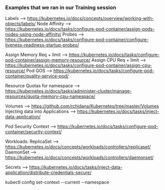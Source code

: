 ### Examples that we ran in our Training session

Labels --> https://kubernetes.io/docs/concepts/overview/working-with-objects/labels/
Node Affinity --> https://kubernetes.io/docs/tasks/configure-pod-container/assign-pods-nodes-using-node-affinity/
Probes --> https://kubernetes.io/docs/tasks/configure-pod-container/configure-liveness-readiness-startup-probes/

Assign Memory Req + limit --> https://kubernetes.io/docs/tasks/configure-pod-container/assign-memory-resource/
Assign CPU Req + limit --> https://kubernetes.io/docs/tasks/configure-pod-container/assign-cpu-resource/
Pod QOS --> https://kubernetes.io/docs/tasks/configure-pod-container/quality-service-pod/

Resource Quotas for namespace --> https://kubernetes.io/docs/tasks/administer-cluster/manage-resources/quota-memory-cpu-namespace/

Volumes --> https://github.com/rchidana/Kubernetes/tree/master/Volumes
Injecting data into Applications --> https://kubernetes.io/docs/tasks/inject-data-application/



Pod Security Context --> https://kubernetes.io/docs/tasks/configure-pod-container/security-context/

Workloads:
ReplicaSet --> https://kubernetes.io/docs/concepts/workloads/controllers/replicaset/
DaemonSet --> https://kubernetes.io/docs/concepts/workloads/controllers/daemonset/

Secrets --> https://kubernetes.io/docs/tasks/inject-data-application/distribute-credentials-secure/


kubectl config set-context --current --namespace <new-name-space>
